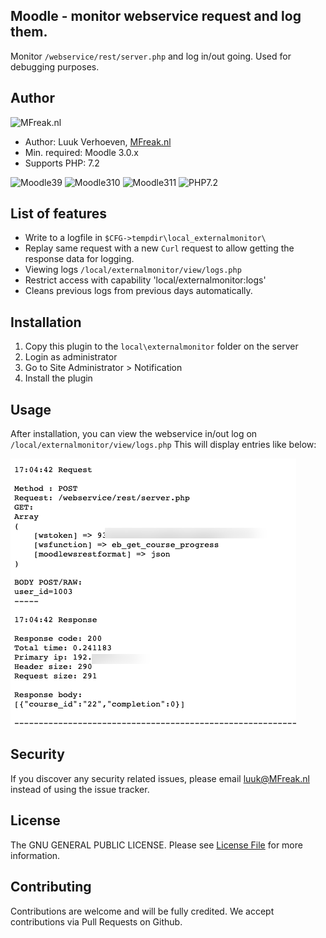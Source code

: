 ## Moodle - monitor webservice request and log them.
Monitor `/webservice/rest/server.php` and log in/out going. Used for debugging purposes.

## Author
![MFreak.nl](https://mfreak.nl/logo_small.png)

* Author: Luuk Verhoeven, [MFreak.nl](https://MFreak.nl/)
* Min. required: Moodle 3.0.x
* Supports PHP: 7.2

![Moodle39](https://img.shields.io/badge/moodle-3.9-brightgreen.svg)
![Moodle310](https://img.shields.io/badge/moodle-3.10-brightgreen.svg)
![Moodle311](https://img.shields.io/badge/moodle-3.11-brightgreen.svg)
![PHP7.2](https://img.shields.io/badge/PHP-7.2-brightgreen.svg)

## List of features
- Write to a logfile in `$CFG->tempdir\local_externalmonitor\`
- Replay same request with a new `Curl` request to allow getting the response data for logging.
- Viewing logs `/local/externalmonitor/view/logs.php`
- Restrict access with capability 'local/externalmonitor:logs'
- Cleans previous logs from previous days automatically.


## Installation
1.  Copy this plugin to the `local\externalmonitor` folder on the server
2.  Login as administrator
3.  Go to Site Administrator > Notification
4.  Install the plugin

## Usage

After installation, you can view the webservice in/out log on `/local/externalmonitor/view/logs.php`
This will display entries like below:

![](pix/screen.png)

## Security

If you discover any security related issues, please email [luuk@MFreak.nl](mailto:luuk@MFreak.nl) instead of using the issue tracker.

## License

The GNU GENERAL PUBLIC LICENSE. Please see [License File](LICENSE) for more information.

## Contributing

Contributions are welcome and will be fully credited. We accept contributions via Pull Requests on Github.
